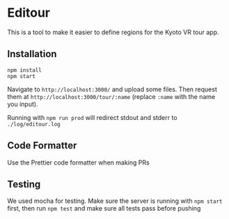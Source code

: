 # Editour

This is a tool to make it easier to define regions for the Kyoto VR tour app.

## Installation

```
npm install
npm start
```

Navigate to `http://localhost:3000/` and upload some files. Then request them at
`http://localhost:3000/tour/:name` (replace `:name` with the name you input).

Running with `npm run prod` will redirect stdout and stderr to
`./log/editour.log`

## Code Formatter

Use the Prettier code formatter when making PRs

## Testing

We used mocha for testing. Make sure the server is running with `npm start`
first, then run `npm test` and make sure all tests pass before pushing
